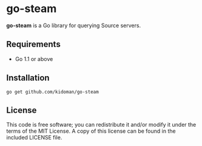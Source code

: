 # go-steam

**go-steam** is a Go library for querying Source servers.

## Requirements

* Go 1.1 or above

## Installation

```
go get github.com/kidoman/go-steam
```

## License

This code is free software; you can redistribute it and/or modify it under the terms of the MIT License. A copy of this license can be found in the included LICENSE file.

